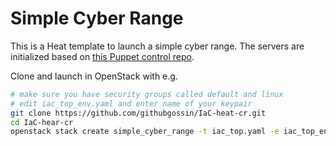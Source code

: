 # Simple Cyber Range

This is a Heat template to launch a simple cyber range. The servers are initialized based on [this Puppet control repo](https://github.com/githubgossin/control-repo-cr).

Clone and launch in OpenStack with e.g.
```bash
# make sure you have security groups called default and linux
# edit iac_top_env.yaml and enter name of your keypair
git clone https://github.com/githubgossin/IaC-heat-cr.git
cd IaC-hear-cr
openstack stack create simple_cyber_range -t iac_top.yaml -e iac_top_env.yaml
```
